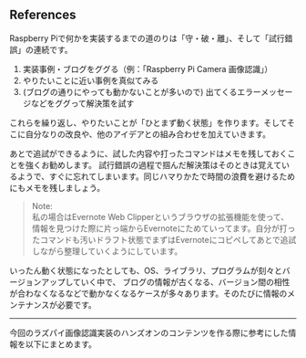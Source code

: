 References
------------

Raspberry Piで何かを実装するまでの道のりは「守・破・離」、そして「試行錯誤」の連続です。

1. 実装事例・ブログをググる（例：「Raspberry Pi Camera 画像認識」）
2. やりたいことに近い事例を真似てみる
3. (ブログの通りにやっても動かないことが多いので) 出てくるエラーメッセージなどをググって解決策を試す

これらを繰り返し、やりたいことが「ひとまず動く状態」を作ります。そしてそこに自分なりの改良や、他のアイデアとの組み合わせを加えていきます。

あとで追試ができるように、試した内容や打ったコマンドはメモを残しておくことを強くお勧めします。
試行錯誤の過程で掴んだ解決策はそのときは覚えているようで、すぐに忘れてしまいます。同じハマりかたで時間の浪費を避けるためにもメモを残しましょう。

>Note:  
>私の場合はEvernote Web Clipperというブラウザの拡張機能を使って、情報を見つけた際に片っ端からEvernoteにためていってます。自分が打ったコマンドも汚いドラフト状態でまずはEvernoteにコピペしてあとで追試しながら整理していくようにしています。

いったん動く状態になったとしても、OS、ライブラリ、プログラムが刻々とバージョンアップしていく中で、
ブログの情報が古くなる、バージョン間の相性が合わなくなるなどで動かなくなるケースが多々あります。そのたびに情報のメンテナンスが必要です。

----
今回のラズパイ画像認識実装のハンズオンのコンテンツを作る際に参考にした情報を以下にまとめます。

